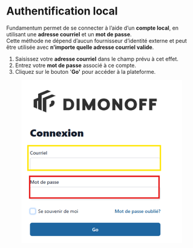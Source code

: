 # Authentification local

Fundamentum permet de se connecter à l’aide d’un **compte local**, en utilisant une **adresse courriel** et un **mot de passe**.\
Cette méthode ne dépend d’aucun fournisseur d’identité externe et peut être utilisée avec **n’importe quelle adresse courriel valide**.

1. Saisissez votre **adresse courriel** dans le champ prévu à cet effet.
2. Entrez votre **mot de passe** associé à ce compte.
3. Cliquez sur le bouton '**Go'** pour accéder à la plateforme.

<figure><img src="../../.gitbook/assets/image (17).png" alt=""><figcaption></figcaption></figure>
